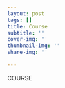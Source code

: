 ```yaml
---
layout: post
tags: []
title: Course
subtitle: ''
cover-img: ''
thumbnail-img: ''
share-img: ''

---
```

COURSE